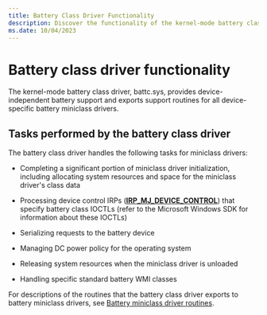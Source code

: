 ```yaml
---
title: Battery Class Driver Functionality
description: Discover the functionality of the kernel-mode battery class driver and the tasks it performs for miniclass drivers.
ms.date: 10/04/2023
---
```


# Battery class driver functionality

The kernel-mode battery class driver, battc.sys, provides device-independent battery support and exports support routines for all device-specific battery miniclass drivers.

## Tasks performed by the battery class driver

The battery class driver handles the following tasks for miniclass drivers:

- Completing a significant portion of miniclass driver initialization, including allocating system resources and space for the miniclass driver's class data

- Processing device control IRPs ([**IRP_MJ_DEVICE_CONTROL**](../kernel/irp-mj-device-control.md)) that specify battery class IOCTLs (refer to the Microsoft Windows SDK for information about these IOCTLs)

- Serializing requests to the battery device

- Managing DC power policy for the operating system

- Releasing system resources when the miniclass driver is unloaded

- Handling specific standard battery WMI classes

For descriptions of the routines that the battery class driver exports to battery miniclass drivers, see [Battery miniclass driver routines](/windows-hardware/drivers/ddi/_battery/).
